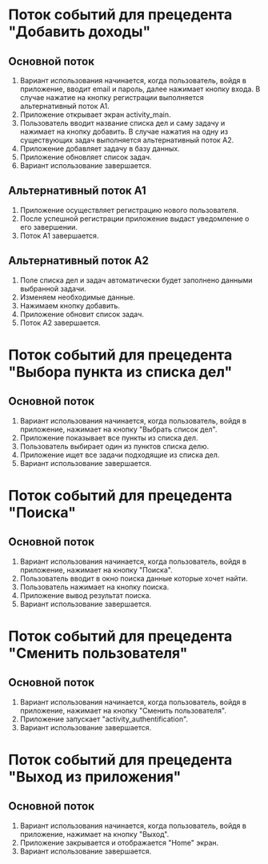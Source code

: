 # Поток событий для прецедента "Добавить доходы"
## Основной поток
   
  1. Вариант использования начинается, когда пользователь, войдя в приложение,
	     вводит email и пароль, далее нажимает кнопку входа. В случае нажатие на кнопку регистрации выполняется альтернативный поток А1. 
  2. Приложение открывает экран activity_main.
  3. Пользователь вводит название списка дел и саму задачу и нажимает на кнопку добавить. В случае нажатия на одну из существующих задач выполняется альтернативный поток А2.
  4. Приложение добавляет задачу в базу данных.
  5. Приложение обновляет список задач.
  6. Вариант использование завершается.

## Альтернативный поток А1

  1. Приложение осуществляет регистрацию нового пользователя.
  2. После успешной регистрации приложение выдаст уведомление о его завершении.
  3. Поток А1 завершается.

## Альтернативный поток А2

  1. Поле списка дел и задач автоматически будет заполнено данными выбранной задачи.  
  2. Изменяем необходимые данные.
  3. Нажимаем кнопку добавить.
  4. Приложение обновит список задач.
  5. Поток А2 завершается.

# Поток событий для прецедента "Выбора пункта из списка дел"
## Основной поток
   
  1. Вариант использования начинается, когда пользователь, войдя в приложение,
	     нажимает на кнопку "Выбрать список дел".
  2. Приложение показывает все пункты из списка дел.
  3. Пользователь выбирает один из пунктов списка делю.
  4. Приложение ищет все задачи подходящие из списка дел.
  5. Вариант использование завершается.

# Поток событий для прецедента "Поиска"
## Основной поток
   
  1. Вариант использования начинается, когда пользователь, войдя в приложение,
	     нажимает на кнопку "Поиска".
  2. Пользователь вводит в окно поиска данные которые хочет найти.
  3. Пользователь нажимает на кнопку поиска.
  4. Приложение вывод результат поиска.
  5. Вариант использование завершается.

# Поток событий для прецедента "Сменить пользователя"
## Основной поток
   
  1. Вариант использования начинается, когда пользователь, войдя в приложение,
	     нажимает на кнопку "Сменить пользователя".
  2. Приложение запускает "activity_authentification".
  6. Вариант использование завершается.


# Поток событий для прецедента "Выход из приложения"
## Основной поток
   
  1. Вариант использования начинается, когда пользователь, войдя в приложение,
	     нажимает на кнопку "Выход".
  2. Приложение закрывается и отображается "Home" экран.
  6. Вариант использование завершается.

